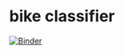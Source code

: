 # bike classifier

[![Binder](https://mybinder.org/badge_logo.svg)](https://mybinder.org/v2/gh/rafaeln/bike_classifier/master?urlpath=%2Fvoila%2Frender%2Fbike_classifier.ipynb)
